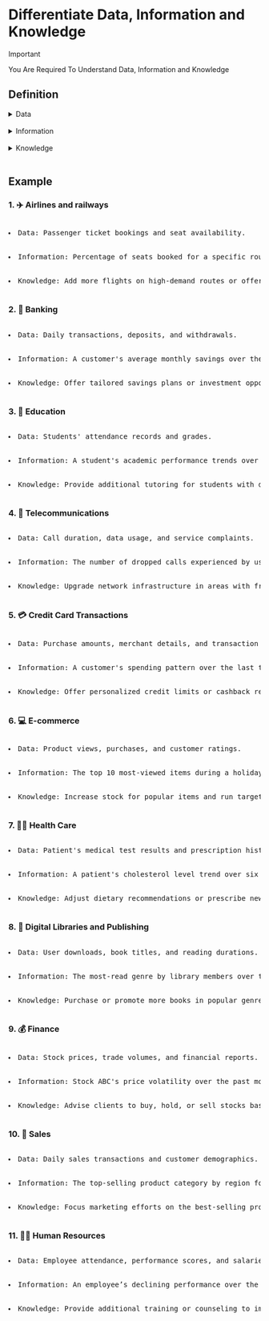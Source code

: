 # Differentiate Data, Information and Knowledge

>[!IMPORTANT]
>You Are Required To Understand Data, Information and Knowledge

## Definition

<details>
<summary>Data</summary>
<br>
1. Raw facts about things and events.
  <br><br>
2. Raw data the not yet been processed to reveal the meaning.
  <br><br>
3. Data refers to raw, unprocessed facts, figures, or symbols that have no meaning on their own.
</details>
<br>
<details>
<summary>Information</summary>
<br>
1. Transformed data that has value for decision making <br><br>
2. Information is data that has been processed, organized, or structured in a way that it becomes meaningful and useful for a specific purpose.
</details>
<br>
<details>
<summary>Knowledge</summary>
<br>
1. Raw facts about things and events <br><br>
2. Knowledge is about taking actions or making decisions informed by analyzing data and information.
</details>
<br>

## Example

### 1. ✈️ Airlines and railways
<pre>
  <li>Data: Passenger ticket bookings and seat availability.</li>
  <li>Information: Percentage of seats booked for a specific route over the past month.</li>
  <li>Knowledge: Add more flights on high-demand routes or offer discounts on less-booked routes.</li>
</pre>
 
  
### 2. 🏦 Banking
<pre>
  <li>Data: Daily transactions, deposits, and withdrawals.</li>
  <li>Information: A customer's average monthly savings over the past year.</li>
  <li>Knowledge: Offer tailored savings plans or investment opportunities to encourage consistent saving.</li>
</pre>
  
### 3. 🏫 Education
<pre>
  <li>Data: Students' attendance records and grades.</li>
  <li>Information: A student's academic performance trends over the semester.</li>
  <li>Knowledge: Provide additional tutoring for students with declining grades or reward high-performing students.</li>
</pre>
  
### 4. 🔭 Telecommunications
<pre>
  <li>Data: Call duration, data usage, and service complaints.</li>
  <li>Information: The number of dropped calls experienced by users in a specific area last month.</li>
  <li>Knowledge: Upgrade network infrastructure in areas with frequent dropped calls to improve service.</li>
</pre>
  
### 5. 💳 Credit Card Transactions
<pre>
  <li>Data: Purchase amounts, merchant details, and transaction dates.</li>
  <li>Information: A customer's spending pattern over the last three months.</li>
  <li>Knowledge: Offer personalized credit limits or cashback rewards based on spending behavior.</li>
</pre>
  
### 6. 💻 E-commerce
<pre>
  <li>Data: Product views, purchases, and customer ratings.</li>
  <li>Information: The top 10 most-viewed items during a holiday sale.</li>
  <li>Knowledge: Increase stock for popular items and run targeted promotions for similar products.</li>
</pre>
  
### 7. 👨‍⚕️ Health Care
<pre>
  <li>Data: Patient's medical test results and prescription history.</li>
  <li>Information: A patient's cholesterol level trend over six months.</li>
  <li>Knowledge: Adjust dietary recommendations or prescribe new medication based on rising cholesterol levels.</li>
</pre>
  
### 8. 📖 Digital Libraries and Publishing
<pre>
  <li>Data: User downloads, book titles, and reading durations.</li>
  <li>Information: The most-read genre by library members over the past year.</li>
  <li>Knowledge: Purchase or promote more books in popular genres to increase library usage.</li>
</pre>
  
### 9. 💰 Finance
<pre>
  <li>Data: Stock prices, trade volumes, and financial reports.</li>
  <li>Information: Stock ABC's price volatility over the past month.</li>
  <li>Knowledge: Advise clients to buy, hold, or sell stocks based on market trends and risk tolerance.</li>
</pre>
  
### 10. 💁 Sales
<pre>
  <li>Data: Daily sales transactions and customer demographics.</li>
  <li>Information: The top-selling product category by region for the quarter.</li>
  <li>Knowledge: Focus marketing efforts on the best-selling product categories in each region.</li>
</pre>
  
### 11. 👨‍💼 Human Resources
<pre>
  <li>Data: Employee attendance, performance scores, and salaries.</li>
  <li>Information: An employee’s declining performance over the last six months.</li>
  <li>Knowledge: Provide additional training or counseling to improve performance or reassess role suitability.</li>
</pre>
  
